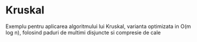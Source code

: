 # Kruskal

Exemplu pentru aplicarea algoritmului lui Kruskal, varianta optimizata in O(m log n), folosind paduri de multimi disjuncte si compresie de cale
